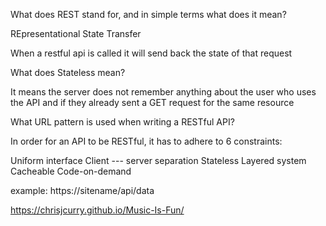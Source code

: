What does REST stand for, and in simple terms what does it mean?

REpresentational State Transfer

When a restful api is called it will send back the state of that request

What does Stateless mean?

It means the server does not remember anything about the user who uses the API and if they already sent a GET request for the same resource

What URL pattern is used when writing a RESTful API?

In order for an API to be RESTful, it has to adhere to 6 constraints:

Uniform interface
Client --- server separation
Stateless
Layered system
Cacheable
Code-on-demand


example: https://sitename/api/data


https://chrisjcurry.github.io/Music-Is-Fun/